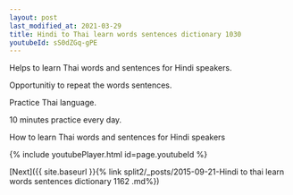 ```yaml
---
layout: post
last_modified_at: 2021-03-29
title: Hindi to Thai learn words sentences dictionary 1030 
youtubeId: sS0dZGq-gPE
---
```

 
 
Helps to learn Thai words and sentences for Hindi speakers.

Opportunitiy to repeat the words sentences. 

Practice Thai language. 
 
10 minutes practice every day. 
 
How to learn Thai words and sentences for Hindi speakers 
 
{% include youtubePlayer.html id=page.youtubeId %}
 
 
[Next]({{ site.baseurl }}{% link  split2/_posts/2015-09-21-Hindi to thai learn words sentences dictionary 1162 .md%})
 
